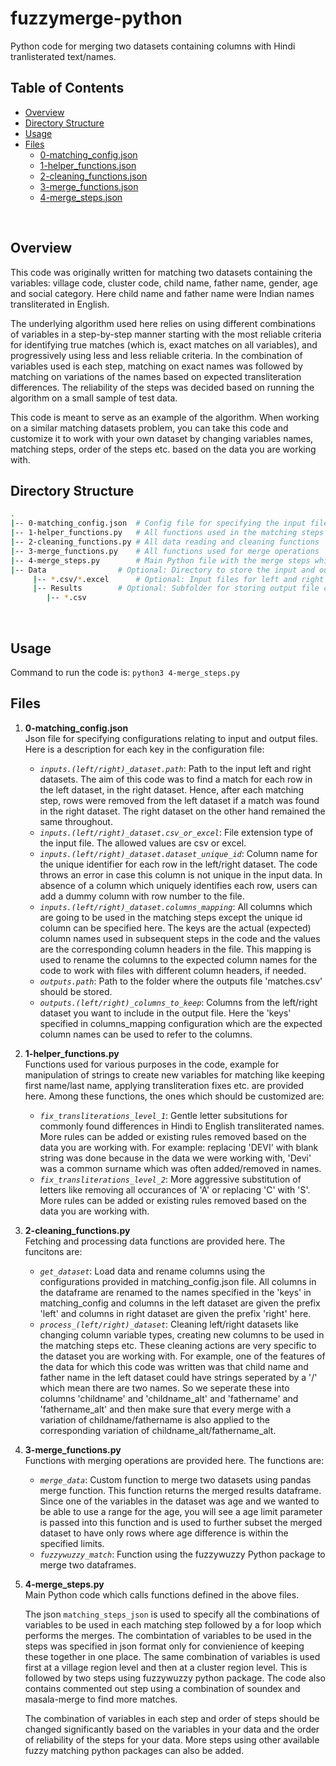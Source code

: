 # fuzzymerge-python
Python code for merging two datasets containing columns with Hindi tranlisterated text/names.

## Table of Contents

* [Overview](#overview)
* [Directory Structure](#directory)
* [Usage](#usage)
* [Files](#files)
  * [0-matching_config.json](#matching_config)
  * [1-helper_functions.json](#helper_functions)
  * [2-cleaning_functions.json](#cleaning_functions)
  * [3-merge_functions.json](#merge_functions)
  * [4-merge_steps.json](#merge_steps)
<br>

<a name="overview"></a>
## Overview

This code was originally written for matching two datasets containing the variables: village code, cluster code, child name, father name, gender, age and social category. Here child name and father name were Indian names transliterated in English.

The underlying algorithm used here relies on using different combinations of variables in a step-by-step manner starting with the most reliable criteria for identifying true matches (which is, exact matches on all variables), and progressively using less and less reliable criteria. In the combination of variables used is each step, matching on exact names was followed by matching on variations of the names based on expected transliteration differences. The reliability of the steps was decided based on running the algorithm on a small sample of test data.

This code is meant to serve as an example of the algorithm. When working on a similar matching datasets problem, you can take this code and customize it to work with your own dataset by changing variables names, matching steps, order of the steps etc. based on the data you are working with.
<br>

<a name="directory"></a>
## Directory Structure
```bash
.
|-- 0-matching_config.json  # Config file for specifying the input file paths, column name mapping etc.
|-- 1-helper_functions.py   # All functions used in the matching steps like string manipulation functions, transliteration fixes etc. 
|-- 2-cleaning_functions.py # All data reading and cleaning functions
|-- 3-merge_functions.py    # All functions used for merge operations 
|-- 4-merge_steps.py 	    # Main Python file with the merge steps which calls functions from other files 
|-- Data 	            # Optional: Directory to store the input and output files
     |-- *.csv/*.excel      # Optional: Input files for left and right datasets
     |-- Results 	    # Optional: Subfolder for storing output file containg the match results
	    |-- *.csv 
```
<br>

<a name="usage"></a>
## Usage
Command to run the code is: `python3 4-merge_steps.py`
<br>

<a name="files"></a>
## Files
1. <a name="matching_config"></a><b>0-matching_config.json</b><br>
    Json file for specifying configurations relating to input and output files. Here is a description for each key in the configuration file:
    * <i>`inputs.(left/right)_dataset.path`</i>: Path to the input left and right datasets. The aim of this code was to find a match for each row in the left dataset, in the right dataset. Hence, after each matching step, rows were removed from the left dataset if a match was found in the right  dataset. The right dataset on the other hand remained the same throughout.
    * <i>`inputs.(left/right)_dataset.csv_or_excel`</i>: File extension type of the input file. The allowed values are csv or excel. 
    * <i>`inputs.(left/right)_dataset.dataset_unique_id`</i>: Column name for the unique identifier for each row in the left/right dataset. The code throws an error in case this column is not unique in the input data. In absence of a column which uniquely identifies each row, users can add a dummy column with row number to the file. 
    * <i>`inputs.(left/right)_dataset.columns_mapping`</i>: All columns which are going to be used in the matching steps except the unique id column can be specified here. The keys are the actual (expected) column names used in subsequent steps in the code and the values are the corresponding column headers in the file. This mapping is used to rename the columns to the expected column names for the code to work with files with different column headers, if needed. 
    * <i>`outputs.path`</i>: Path to the folder where the outputs file 'matches.csv' should be stored.
    * <i>`outputs.(left/right)_columns_to_keep`</i>: Columns from the left/right dataset you want to include in the output file. Here the 'keys' specified in columns_mapping configuration which are the expected column names can be used to refer to the columns.


2. <a name="helper_functions"></a><b>1-helper_functions.py</b><br>
    Functions used for various purposes in the code, example for manipulation of strings to create new variables for matching like keeping first name/last name, applying transliteration fixes etc. are provided here. Among these functions, the ones which should be customized are:
    * <i>`fix_transliterations_level_1`</i>: Gentle letter subsitutions for commonly found differences in Hindi to English transliterated names. More rules can be added or existing rules removed based on the data you are working with. For example: replacing 'DEVI' with blank string was done because in the data we were working with, 'Devi' was a common surname which was often added/removed in names.
    * <i>`fix_transliterations_level_2`</i>: More aggressive substitution of letters like removing all occurances of 'A' or replacing 'C' with 'S'. More rules can be added or existing rules removed based on the data you are working with.


3. <a name="cleaning_functions"></a><b>2-cleaning_functions.py</b><br>
    Fetching and processing data functions are provided here. The funcitons are:
    * <i>`get_dataset`</i>: Load data and rename columns using the configurations provided in matching_config.json file. All columns in the dataframe are renamed to the names specified in the 'keys' in matching_config and columns in the left dataset are given the prefix 'left' and columns in right dataset are given the prefix 'right' here.
    * <i>`process_(left/right)_dataset`</i>: Cleaning left/right datasets like changing column variable types, creating new columns to be used in the matching steps etc. These cleaning actions are very specific to the dataset you are working with. For example, one of the features of the data for which this code was written was that child name and father name in the left dataset could have strings seperated by a '/' which mean there are two names. So we seperate these into columns 'childname' and 'childname_alt' and 'fathername' and 'fathername_alt' and then make sure that every merge with a variation of childname/fathername is also applied to the corresponding variation of childname_alt/fathername_alt.


4. <a name="merge_functions"></a><b>3-merge_functions.py</b><br>
    Functions with merging operations are provided here. The functions are:
    * <i>`merge_data`</i>: Custom function to merge two datasets using pandas merge function. This function returns the merged results dataframe. Since one of the variables in the dataset was age and we wanted to be able to use a range for the age, you will see a age limit parameter is passed into this function and is used to further subset the merged dataset to have only rows where age difference is within the specified limits.
    * <i>`fuzzywuzzy_match`</i>: Function using the fuzzywuzzy Python package to merge two dataframes.


5. <a name="merge_steps"></a><b>4-merge_steps.py</b><br>
    Main Python code which calls functions defined in the above files. 

    The json `matching_steps_json` is used to specify all the combinations of variables to be used in each matching step followed by a for loop which performs the merges. The combintation of variables to be used in the steps was specified in json format only for convienience of keeping these together in one place. The same combination of variables is used first at a village region level and then at a cluster region level. This is followed by two steps using fuzzywuzzy python package. The code also contains commented out step using a combination of soundex and masala-merge to find more matches.

    The combination of variables in each step and order of steps should be changed significantly based on the variables in your data and the order of reliability of the steps for your data. More steps using other available fuzzy matching python packages can also be added.

